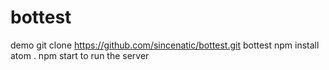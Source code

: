 # bottest
demo
git clone https://github.com/sincenatic/bottest.git bottest
npm install
atom .
npm start to run the server
